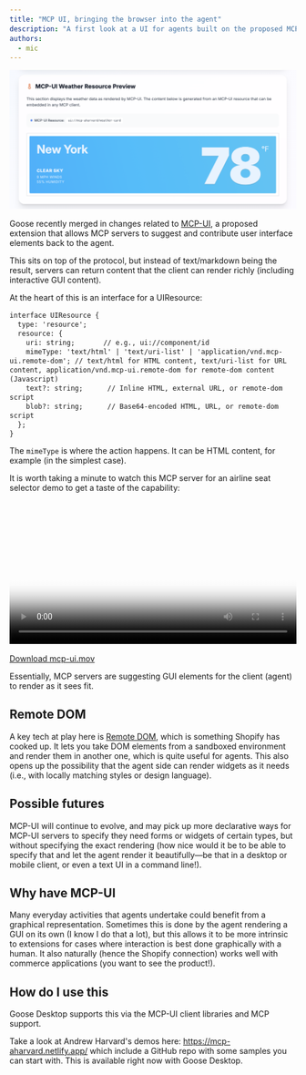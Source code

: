 ```yaml
---
title: "MCP UI, bringing the browser into the agent"
description: "A first look at a UI for agents built on the proposed MCP-UI extension"
authors:
  - mic
---
```


![blog cover](mcp-ui-shot.png)

Goose recently merged in changes related to <a href="https://mcpui.dev/">MCP-UI</a>, a proposed extension that allows MCP servers to suggest and contribute user interface elements back to the agent.

This sits on top of the protocol, but instead of text/markdown being the result, servers can return content that the client can render richly (including interactive GUI content).

At the heart of this is an interface for a UIResource:

```
interface UIResource {
  type: 'resource';
  resource: {
    uri: string;       // e.g., ui://component/id
    mimeType: 'text/html' | 'text/uri-list' | 'application/vnd.mcp-ui.remote-dom'; // text/html for HTML content, text/uri-list for URL content, application/vnd.mcp-ui.remote-dom for remote-dom content (Javascript)
    text?: string;      // Inline HTML, external URL, or remote-dom script
    blob?: string;      // Base64-encoded HTML, URL, or remote-dom script
  };
}
```

The `mimeType` is where the action happens. It can be HTML content, for example (in the simplest case).

It is worth taking a minute to watch this MCP server for an airline seat selector demo to get a taste of the capability:

<video controls width="100%" poster="mcp-ui-shot.png">
  <source src="./mcp-ui.mov" type="video/quicktime" />
  <!-- Some browsers may not play .mov; keep a direct link as fallback. -->
  Your browser does not support the video tag. You can
  <a href="./mcp-ui.mov">download and watch the video here</a>.
</video>

<p><a href="./mcp-ui.mov">Download mcp-ui.mov</a></p>

Essentially, MCP servers are suggesting GUI elements for the client (agent) to render as it sees fit.

## Remote DOM

A key tech at play here is <a href='https://github.com/Shopify/remote-dom'>Remote DOM</a>, which is something Shopify has cooked up. It lets you take DOM elements from a sandboxed environment and render them in another one, which is quite useful for agents. This also opens up the possibility that the agent side can render widgets as it needs (i.e., with locally matching styles or design language).

## Possible futures

MCP-UI will continue to evolve, and may pick up more declarative ways for MCP-UI servers to specify they need forms or widgets of certain types, but without specifying the exact rendering (how nice would it be to be able to specify that and let the agent render it beautifully—be that in a desktop or mobile client, or even a text UI in a command line!).

## Why have MCP-UI

Many everyday activities that agents undertake could benefit from a graphical representation. Sometimes this is done by the agent rendering a GUI on its own (I know I do that a lot), but this allows it to be more intrinsic to extensions for cases where interaction is best done graphically with a human. It also naturally (hence the Shopify connection) works well with commerce applications (you want to see the product!).

## How do I use this

Goose Desktop supports this via the MCP-UI client libraries and MCP support.

Take a look at Andrew Harvard's demos here: https://mcp-aharvard.netlify.app/ which include a GitHub repo with some samples you can start with.
This is available right now with Goose Desktop.



<head>
  <meta property="og:title" content="MCP UI, bringing the browser into the agent" />
  <meta property="og:type" content="article" />
  <meta property="og:url" content="https://block.github.io/goose/blog/2025/08/11/mcp-ui-post-browser-world" />
  <meta property="og:description" content="A first look at a UI for agents built on the proposed MCP-UI extension" />
  <meta property="og:image" content="https://block.github.io/goose/assets/images/mcp-ui-shot.png" />
  <meta name="twitter:card" content="summary_large_image" />
  <meta property="twitter:domain" content="block.github.io/goose" />
  <meta name="twitter:title" content="A first look at a UI for agents built on the proposed MCP-UI extension" />
  <meta name="twitter:description" content="A first look at a UI for agents built on the proposed MCP-UI extension" />
  <meta name="twitter:image" content="https://block.github.io/goose/assets/images/mcp-ui-shot.png" />
</head>
